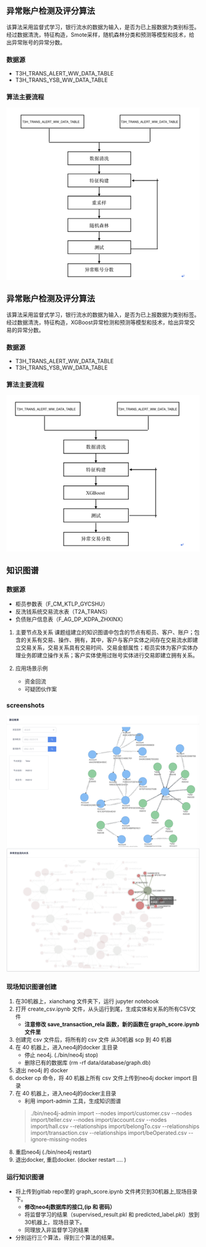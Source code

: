 ## 异常账户检测及评分算法
该算法采用监督式学习，银行流水的数据为输入，是否为已上报数据为类别标签。经过数据清洗，特征构造，Smote采样，随机森林分类和预测等模型和技术，给出异常账号的异常分数。

### 数据源
- T3H_TRANS_ALERT_WW_DATA_TABLE
- T3H_TRANS_YSB_WW_DATA_TABLE


### 算法主要流程
![account](screenshots/account.png)


## 异常账户检测及评分算法
该算法采用监督式学习，银行流水的数据为输入，是否为已上报数据为类别标签。经过数据清洗，特征构造，XGBoost异常检测和预测等模型和技术，给出异常交易的异常分数。


### 数据源
- T3H_TRANS_ALERT_WW_DATA_TABLE
- T3H_TRANS_YSB_WW_DATA_TABLE


### 算法主要流程
![account](screenshots/transation.png)


## 知识图谱

### 数据源
- 柜员参数表（F_CM_KTLP_GYCSHU）
- 反洗钱系统交易流水表（T2A_TRANS）
- 负债账户信息表（F_AG_DP_KDPA_ZHXINX）

1. 主要节点及关系
课题组建立的知识图谱中包含的节点有柜员、客户、账户；包含的关系有交易、操作、拥有，其中，客户与客户实体之间存在交易流水即建立交易关系，交易关系具有交易时间、交易金额属性；柜员实体为客户实体办理业务即建立操作关系；客户实体使用过账号实体进行交易即建立拥有关系。

2. 应用场景示例
    - 资金回流
    - 可疑团伙作案


### screenshots
![](screenshots/1.png)
![](screenshots/2.png)


### 现场知识图谱创建
1. 在30机器上，xianchang 文件夹下，运行 jupyter notebook
2. 打开 create_csv.ipynb 文件，从头运行到尾，生成实体和关系的所有CSV文件
    - **注意修改 save_transaction_rela 函数，新的函数在 graph_score.ipynb 文件里**
3. 创建完 csv 文件后，将所有的 csv 文件 从30机器 scp 到 40 机器
4. 在 40 机器上，进入neo4j的docker 主目录
    - 停止 neo4j.  (./bin/neo4j stop)
    - 删除已有的数据库 (rm -rf data/database/graph.db) 
5. 退出 neo4j 的 docker
6. docker cp 命令，将 40 机器上所有 csv 文件上传到neo4j docker import 目录
7. 在 40 机器上，进入neo4j的docker主目录
    - 利用 import-admin 工具，生成知识图谱
    > ./bin/neo4j-admin import --nodes import/customer.csv --nodes import/teller.csv --nodes import/account.csv --nodes import/hall.csv --relationships import/belongTo.csv --relationships import/transaction.csv --relationships import/beOperated.csv --ignore-missing-nodes
8. 重启neo4j (./bin/neo4j restart)
9. 退出docker, 重启docker. (docker restart .... )


### 运行知识图谱
- 将上传到gitlab repo里的 graph_score.ipynb 文件拷贝到30机器上,现场目录下。
    - **修改neo4j数据库的接口,(ip 和 密码）**
    - 将监督学习的结果（supervised_result.pkl 和 predicted_label.pkl）放到30机器上，现场目录下。
    - 同理放入非监督学习的结果
- 分别运行三个算法，得到三个算法的结果。
